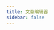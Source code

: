 ```yaml
---
title: 文章编辑器
sidebar: false
---
```


<script setup>
import { ref, onMounted } from 'vue'
import { useData } from 'vitepress'

const title = ref('')
const content = ref('')
const tags = ref('')
const description = ref('')
const githubToken = ref('')
const isLoggedIn = ref(false)

const { site } = useData()

async function handleLogin() {
  // GitHub OAuth 登录
  const clientId = 'Ov23liRHUKlP6b6PhVoC'
  // 使用 Cloudflare Worker 处理 OAuth
  const workerUrl = 'https://blog-oauth.你的worker子域名.workers.dev'
  const redirectUri = `${workerUrl}/oauth/callback`
  const scope = 'repo'
  
  window.location.href = `https://github.com/login/oauth/authorize?client_id=${clientId}&redirect_uri=${redirectUri}&scope=${scope}`
}

async function handlePublish() {
  if (!isLoggedIn.value) {
    alert('请先登录')
    return
  }

  try {
    const date = new Date().toISOString().split('T')[0]
    const fileName = title.value.toLowerCase().replace(/\s+/g, '-') + '.md'
    
    const fileContent = `---
title: ${title.value}
date: ${date}
description: ${description.value}
tags: [${tags.value.split(',').map(tag => `'${tag.trim()}'`).join(', ')}]
---

${content.value}
`
    
    // 使用 GitHub API 创建文件
    const response = await fetch(`https://api.github.com/repos/helpfulcraft/my-blog/contents/docs/articles/${fileName}`, {
      method: 'PUT',
      headers: {
        'Authorization': `token ${githubToken.value}`,
        'Content-Type': 'application/json',
      },
      body: JSON.stringify({
        message: `feat: add new article - ${title.value}`,
        content: btoa(fileContent),
        branch: 'master'
      })
    })

    if (response.ok) {
      alert('文章发布成功！大约1-2分钟后可在网站上看到')
      // 清空表单
      title.value = ''
      content.value = ''
      tags.value = ''
      description.value = ''
    } else {
      throw new Error('发布失败')
    }
  } catch (error) {
    alert('发布失败：' + error.message)
  }
}
</script>

<template>
  <div class="editor-container">
    <div v-if="!isLoggedIn" class="login-section">
      <h2>请先登录</h2>
      <button @click="handleLogin" class="login-button">
        使用 GitHub 登录
      </button>
    </div>
    
    <div v-else class="editor-form">
      <div class="form-group">
        <label for="title">标题：</label>
        <input 
          id="title"
          v-model="title"
          type="text"
          placeholder="文章标题"
          class="form-input"
        />
      </div>

      <div class="form-group">
        <label for="description">描述：</label>
        <input 
          id="description"
          v-model="description"
          type="text"
          placeholder="文章简短描述"
          class="form-input"
        />
      </div>

      <div class="form-group">
        <label for="tags">标签：</label>
        <input 
          id="tags"
          v-model="tags"
          type="text"
          placeholder="标签，用逗号分隔"
          class="form-input"
        />
      </div>

      <div class="form-group">
        <label for="content">内容：</label>
        <textarea 
          id="content"
          v-model="content"
          placeholder="使用 Markdown 编写文章内容"
          class="form-textarea"
          rows="20"
        ></textarea>
      </div>

      <button @click="handlePublish" class="publish-button">
        发布文章
      </button>
    </div>
  </div>
</template>

<style scoped>
.editor-container {
  max-width: 800px;
  margin: 0 auto;
  padding: 20px;
}

.login-section {
  text-align: center;
  padding: 40px 0;
}

.form-group {
  margin-bottom: 20px;
}

.form-group label {
  display: block;
  margin-bottom: 5px;
  font-weight: bold;
}

.form-input {
  width: 100%;
  padding: 8px;
  border: 1px solid #ddd;
  border-radius: 4px;
  font-size: 16px;
}

.form-textarea {
  width: 100%;
  padding: 8px;
  border: 1px solid #ddd;
  border-radius: 4px;
  font-size: 16px;
  font-family: monospace;
}

.login-button,
.publish-button {
  background-color: var(--vp-c-brand);
  color: white;
  border: none;
  padding: 10px 20px;
  border-radius: 4px;
  cursor: pointer;
  font-size: 16px;
}

.login-button:hover,
.publish-button:hover {
  background-color: var(--vp-c-brand-dark);
}
</style>
